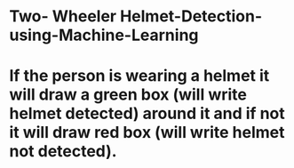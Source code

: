 # Two- Wheeler Helmet-Detection-using-Machine-Learning
# If the person is wearing a helmet it will draw a green box (will write helmet detected) around it and if not it will draw red box (will write helmet not detected).
